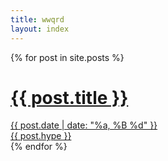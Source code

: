 ```yaml
---
title: wwqrd
layout: index
---
```


<div class="posts">
  {% for post in site.posts %}
    <a class="posts__post" href="{{ post.url }}">
      <div class="posts__post-meta">
        <h1 class="posts__post-title">{{ post.title }}</h1>
        <div class="posts__post-date">{{ post.date | date: "%a, %B %d" }}</div>
      </div>
      <div class="posts__post-hype">
        {{ post.hype }}
      </div>
    </a>
  {% endfor %}
</div>
